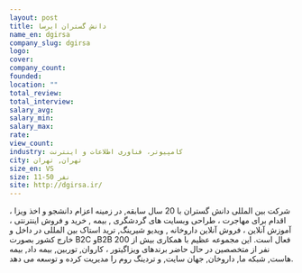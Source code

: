 ```yaml
---
layout: post
title: دانش گستران ایرسا
name_en: dgirsa
company_slug: dgirsa
logo: 
cover: 
company_count:
founded:
location: ""
total_review: 
total_interview: 
salary_avg: 
salary_min: 
salary_max: 
rate: 
view_count: 
industry: کامپیوتر، فناوری اطلاعات و اینترنت
city: تهران, تهران
size_en: VS
size: 11-50 نفر
site: http://dgirsa.ir/
---
```


شرکت بین المللی دانش گستران با 20 سال سابقه, در زمینه اعزام دانشجو و اخذ ویزا ، اقدام برای مهاجرت ، طراحی وبسایت های گردشگری , بیمه , خرید و فروش اینترنتی ، آموزش آنلاین ، فروش آنلاین داروخانه , ویدیو شیرینگ, ترید استاک بین المللی در داخل و خارج کشور بصورت B2C وB2B فعال است. این مجموعه عظیم با همکاری بیش از 200 نفر از متخصصین در حال حاضر برندهای ویزاگیتور ، کاروان, توربین, بیمه داد, بیمه هاست, شبکه ما, داروخان, جهان سایت, و تردینگ روم را مدیریت کرده و توسعه می دهد.

